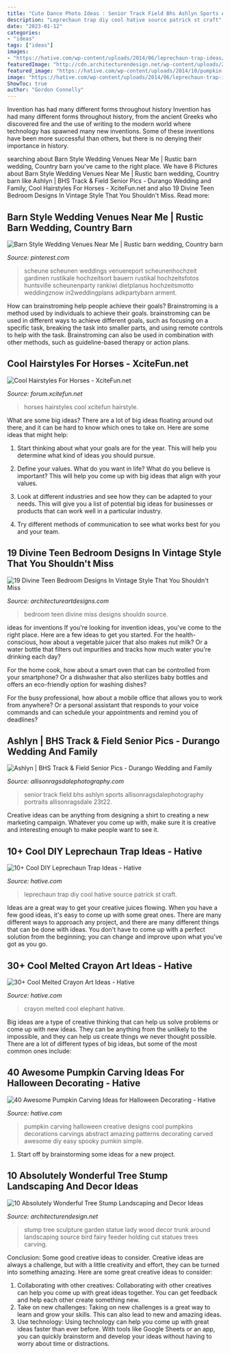 ```yaml
---
title: "Cute Dance Photo Ideas : Senior Track Field Bhs Ashlyn Sports Allisonragsdalephotography Portraits Allisonragsdale 23t22"
description: "Leprechaun trap diy cool hative source patrick st craft"
date: "2023-01-12"
categories:
- "ideas"
tags: ["ideas"]
images:
- "https://hative.com/wp-content/uploads/2014/06/leprechaun-trap-ideas/9-leprechaun-trap-ideas.jpg"
featuredImage: "http://cdn.architecturendesign.net/wp-content/uploads/2016/06/11-1.jpg"
featured_image: "https://hative.com/wp-content/uploads/2014/10/pumpkin-carving-ideas/19-abstract-pumpkin.jpg"
image: "https://hative.com/wp-content/uploads/2014/06/leprechaun-trap-ideas/9-leprechaun-trap-ideas.jpg"
ShowToc: true
author: "Gordon Connelly"
---
```



Invention has had many different forms throughout history
Invention has had many different forms throughout history, from the ancient Greeks who discovered fire and the use of writing to the modern world where technology has spawned many new inventions. Some of these inventions have been more successful than others, but there is no denying their importance in history.

	

		
searching about Barn Style Wedding Venues Near Me | Rustic barn wedding, Country barn you've came to the right place. We have 8 Pictures about Barn Style Wedding Venues Near Me | Rustic barn wedding, Country barn like Ashlyn | BHS Track &amp; Field Senior Pics - Durango Wedding and Family, Cool Hairstyles For Horses - XciteFun.net and also 19 Divine Teen Bedroom Designs In Vintage Style That You Shouldn&#039;t Miss. Read more:
		
    
## Barn Style Wedding Venues Near Me | Rustic Barn Wedding, Country Barn

<img loading=lazy src="https://i.pinimg.com/736x/2d/84/a0/2d84a088b348b451beb862352697eb7d.jpg" onerror="this.onerror=null;this.src='https://tse2.mm.bing.net/th?id=OIP.PvsNt76vHQ2uppTl7UxDygHaLF&amp;pid=15.1';" alt="Barn Style Wedding Venues Near Me | Rustic barn wedding, Country barn">

_Source: pinterest.com_

>scheune scheunen weddings venuereport scheunenhochzeit gardinen rustikale hochzeitsort bauern rustikal hochzeitsfotos huntsville scheunenparty rankiwi dietplanus hochzeitsmotto weddingznow in2weddingplans adkpartybarn arment. 

	

How can brainstroming help people achieve their goals?
Brainstroming is a method used by individuals to achieve their goals. brainstroming can be used in different ways to achieve different goals, such as focusing on a specific task, breaking the task into smaller parts, and using remote controls to help with the task. Brainstroming can also be used in combination with other methods, such as guideline-based therapy or action plans.

    
## Cool Hairstyles For Horses - XciteFun.net

<img loading=lazy src="https://img.xcitefun.net/users/2015/01/372714,xcitefun-horses-hairstyle-5.jpg" onerror="this.onerror=null;this.src='https://tse1.mm.bing.net/th?id=OIP.Pe_kmKbltoYRceGl5YCsCAHaLH&amp;pid=15.1';" alt="Cool Hairstyles For Horses - XciteFun.net">

_Source: forum.xcitefun.net_

>horses hairstyles cool xcitefun hairstyle. 

	

What are some big ideas?
There are a lot of big ideas floating around out there, and it can be hard to know which ones to take on. Here are some ideas that might help:
1. Start thinking about what your goals are for the year. This will help you determine what kind of ideas you should pursue.

2. Define your values. What do you want in life? What do you believe is important? This will help you come up with big ideas that align with your values.

3. Look at different industries and see how they can be adapted to your needs. This will give you a list of potential big ideas for businesses or products that can work well in a particular industry.

4. Try different methods of communication to see what works best for you and your team.

    
## 19 Divine Teen Bedroom Designs In Vintage Style That You Shouldn&#039;t Miss

<img loading=lazy src="https://www.architectureartdesigns.com/wp-content/uploads/2016/10/15-11.jpg" onerror="this.onerror=null;this.src='https://tse3.mm.bing.net/th?id=OIP.7ZQ6lGCQQw2WW46-SxkTEQAAAA&amp;pid=15.1';" alt="19 Divine Teen Bedroom Designs In Vintage Style That You Shouldn&#039;t Miss">

_Source: architectureartdesigns.com_

>bedroom teen divine miss designs shouldn source. 

	

ideas for inventions
If you're looking for invention ideas, you've come to the right place. Here are a few ideas to get you started.
For the health-conscious, how about a vegetable juicer that also makes nut milk? Or a water bottle that filters out impurities and tracks how much water you're drinking each day?

For the home cook, how about a smart oven that can be controlled from your smartphone? Or a dishwasher that also sterilizes baby bottles and offers an eco-friendly option for washing dishes?

For the busy professional, how about a mobile office that allows you to work from anywhere? Or a personal assistant that responds to your voice commands and can schedule your appointments and remind you of deadlines?

    
## Ashlyn | BHS Track &amp; Field Senior Pics - Durango Wedding And Family

<img loading=lazy src="https://allisonragsdalephotography.com/wp-content/uploads/2013/08/allisonragsdalephotography-1152.jpg" onerror="this.onerror=null;this.src='https://tse2.mm.bing.net/th?id=OIP.FMMkVk8bu0PSZCytKMCb9gHaLI&amp;pid=15.1';" alt="Ashlyn | BHS Track &amp; Field Senior Pics - Durango Wedding and Family">

_Source: allisonragsdalephotography.com_

>senior track field bhs ashlyn sports allisonragsdalephotography portraits allisonragsdale 23t22. 

	

Creative ideas can be anything from designing a shirt to creating a new marketing campaign. Whatever you come up with, make sure it is creative and interesting enough to make people want to see it.

    
## 10+ Cool DIY Leprechaun Trap Ideas - Hative

<img loading=lazy src="https://hative.com/wp-content/uploads/2014/06/leprechaun-trap-ideas/9-leprechaun-trap-ideas.jpg" onerror="this.onerror=null;this.src='https://tse2.mm.bing.net/th?id=OIP.xLMajJcDS9m5vbeMYdK-CgHaJ4&amp;pid=15.1';" alt="10+ Cool DIY Leprechaun Trap Ideas - Hative">

_Source: hative.com_

>leprechaun trap diy cool hative source patrick st craft. 

	

Ideas are a great way to get your creative juices flowing. When you have a few good ideas, it's easy to come up with some great ones. There are many different ways to approach any project, and there are many different things that can be done with ideas. You don't have to come up with a perfect solution from the beginning; you can change and improve upon what you've got as you go.

    
## 30+ Cool Melted Crayon Art Ideas - Hative

<img loading=lazy src="https://hative.com/wp-content/uploads/2014/04/melted-crayon-art/21-melted-crayon-elephant.jpg" onerror="this.onerror=null;this.src='https://tse2.mm.bing.net/th?id=OIP.rmCI2l8XCxUpGLYhAp3JCAHaJ4&amp;pid=15.1';" alt="30+ Cool Melted Crayon Art Ideas - Hative">

_Source: hative.com_

>crayon melted cool elephant hative. 

	

Big ideas are a type of creative thinking that can help us solve problems or come up with new ideas. They can be anything from the unlikely to the impossible, and they can help us create things we never thought possible. There are a lot of different types of big ideas, but some of the most common ones include: 

    
## 40 Awesome Pumpkin Carving Ideas For Halloween Decorating - Hative

<img loading=lazy src="https://hative.com/wp-content/uploads/2014/10/pumpkin-carving-ideas/19-abstract-pumpkin.jpg" onerror="this.onerror=null;this.src='https://tse1.mm.bing.net/th?id=OIP.4Qt5VOSelIm1VvZmVvHcnQHaKX&amp;pid=15.1';" alt="40 Awesome Pumpkin Carving Ideas for Halloween Decorating - Hative">

_Source: hative.com_

>pumpkin carving halloween creative designs cool pumpkins decorations carvings abstract amazing patterns decorating carved awesome diy easy spooky pumkin simple. 

	

1. Start off by brainstorming some ideas for a new project.

    
## 10 Absolutely Wonderful Tree Stump Landscaping And Decor Ideas

<img loading=lazy src="http://cdn.architecturendesign.net/wp-content/uploads/2016/06/11-1.jpg" onerror="this.onerror=null;this.src='https://tse3.mm.bing.net/th?id=OIP.hF7MOAOYjjN1m3P1uGhFJgHaLE&amp;pid=15.1';" alt="10 Absolutely Wonderful Tree Stump Landscaping and Decor Ideas">

_Source: architecturendesign.net_

>stump tree sculpture garden statue lady wood decor trunk around landscaping source bird fairy feeder holding cut statues trees carving. 

	

Conclusion: Some good creative ideas to consider.
Creative ideas are always a challenge, but with a little creativity and effort, they can be turned into something amazing. Here are some great creative ideas to consider: 
1. Collaborating with other creatives: Collaborating with other creatives can help you come up with great ideas together. You can get feedback and help each other create something new. 
2. Take on new challenges: Taking on new challenges is a great way to learn and grow your skills. This can also lead to new and amazing ideas. 
3. Use technology: Using technology can help you come up with great ideas faster than ever before. With tools like Google Sheets or an app, you can quickly brainstorm and develop your ideas without having to worry about time or distractions.

